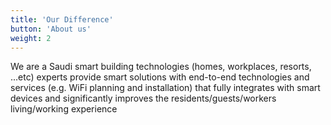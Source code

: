 ```yaml
---
title: 'Our Difference'
button: 'About us'
weight: 2
---
```


We are a Saudi smart building technologies (homes, workplaces, resorts, ...etc) experts provide smart solutions with end-to-end technologies and services (e.g. WiFi planning and installation) that fully integrates with smart devices and significantly improves the residents/guests/workers living/working experience
